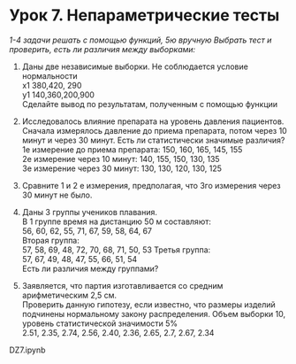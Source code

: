 # Урок 7. Непараметрические тесты

_1-4 задачи решать с помощью функций, 5ю вручную_
_Выбрать тест и проверить, есть ли различия между выборками:_

1. Даны две независимые выборки. Не соблюдается условие нормальности  
   x1 380,420, 290  
   y1 140,360,200,900  
   Сделайте вывод по результатам, полученным с помощью функции

2. Исследовалось влияние препарата на уровень давления пациентов. Сначала измерялось давление до приема препарата, потом через 10 минут и через 30 минут. Есть ли статистически значимые различия?  
   1е измерение до приема препарата: 150, 160, 165, 145, 155  
   2е измерение через 10 минут: 140, 155, 150, 130, 135  
   3е измерение через 30 минут: 130, 130, 120, 130, 125

3. Сравните 1 и 2 е измерения, предполагая, что 3го измерения через 30 минут не было.
4. Даны 3 группы учеников плавания.  
   В 1 группе время на дистанцию 50 м составляют:  
   56, 60, 62, 55, 71, 67, 59, 58, 64, 67  
   Вторая группа:  
   57, 58, 69, 48, 72, 70, 68, 71, 50, 53
   Третья группа:  
   57, 67, 49, 48, 47, 55, 66, 51, 54  
   Есть ли различия между группами?

5. Заявляется, что партия изготавливается со средним арифметическим 2,5 см.  
    Проверить данную гипотезу, если известно, что размеры изделий подчинены нормальному закону распределения. Объем выборки 10, уровень статистической значимости 5%  
   2.51, 2.35, 2.74, 2.56, 2.40, 2.36, 2.65, 2.7, 2.67, 2.34

DZ7.ipynb